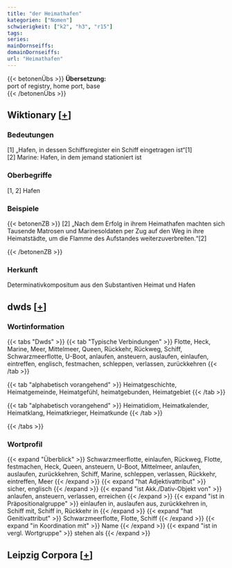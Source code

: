 ```yaml
---
title: "der Heimathafen"
kategorien: ["Nomen"]
schwierigkeit: ["k2", "h3", "r15"]
tags:
series:
mainDornseiffs:
domainDornseiffs:
url: "Heimathafen"
---
```


{{< betonenÜbs >}}
**Übersetzung:**  
port of registry, home port, base  
{{< /betonenÜbs >}}

## Wiktionary [[+](https://de.wiktionary.org/wiki/Heimathafen)]

### Bedeutungen
[1] „Hafen, in dessen Schiffsregister ein Schiff eingetragen ist“[1]  
[2] Marine: Hafen, in dem jemand stationiert ist  

### Oberbegriffe
[1, 2] Hafen  

### Beispiele
{{< betonenZB >}}
[2] „Nach dem Erfolg in ihrem Heimathafen machten sich Tausende Matrosen und Marinesoldaten per Zug auf den Weg in ihre Heimatstädte, um die Flamme des Aufstandes weiterzuverbreiten.“[2]  

{{< /betonenZB >}}
### Herkunft
Determinativkompositum aus den Substantiven Heimat und Hafen  



## dwds [[+](https://www.dwds.de/wb/Heimathafen)]

### Wortinformation
{{< tabs "Dwds" >}}
{{< tab "Typische Verbindungen" >}}
Flotte, Heck, Marine, Meer, Mittelmeer, Queen, Rückkehr, Rückweg, Schiff, Schwarzmeerflotte, U-Boot, anlaufen, ansteuern, auslaufen, einlaufen, eintreffen, englisch, festmachen, schleppen, verlassen, zurückkehren
{{< /tab >}}

{{< tab "alphabetisch vorangehend" >}}
Heimatgeschichte, Heimatgemeinde, Heimatgefühl, heimatgebunden, Heimatgebiet
{{< /tab >}}

{{< tab "alphabetisch vorangehend" >}}
Heimatidiom, Heimatkalender, Heimatklang, Heimatkrieger, Heimatkunde
{{< /tab >}}

{{< /tabs >}}

### Wortprofil
{{< expand "Überblick" >}} Schwarzmeerflotte, einlaufen, Rückweg, Flotte, festmachen, Heck, Queen, ansteuern, U-Boot, Mittelmeer, anlaufen, auslaufen, zurückkehren, Schiff, Marine, schleppen, verlassen, Rückkehr, eintreffen, Meer {{< /expand >}}
{{< expand "hat Adjektivattribut" >}} sicher, englisch {{< /expand >}}
{{< expand "ist Akk./Dativ-Objekt von" >}} anlaufen, ansteuern, verlassen, erreichen {{< /expand >}}
{{< expand "ist in Präpositionalgruppe" >}} einlaufen in, auslaufen aus, zurückkehren in, Schiff mit, Schiff in, Rückkehr in {{< /expand >}}
{{< expand "hat Genitivattribut" >}} Schwarzmeerflotte, Flotte, Schiff {{< /expand >}}
{{< expand "in Koordination mit" >}} Name {{< /expand >}}
{{< expand "ist in vergl. Wortgruppe" >}} stehen als {{< /expand >}}

## Leipzig Corpora [[+](https://corpora.uni-leipzig.de/en/res?word=Heimathafen&corpusId=deu_newscrawl-public_2018)]

